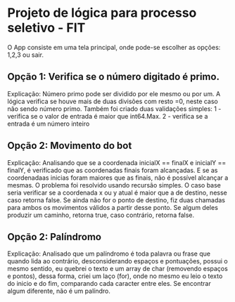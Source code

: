 # Projeto de lógica para processo seletivo - FIT

O App consiste em uma tela principal, onde pode-se escolher as opções: 1,2,3 ou sair.

## Opção 1: Verifica se o número digitado é primo.

Explicação: 
Número primo pode ser dividido por ele mesmo ou por um. A lógica verifica se houve mais de duas divisões com resto =0, neste caso não sendo número primo. 
Também foi criado duas validações simples:
1 - verifica se o valor de entrada é maior que int64.Max.
2 - verifica se a entrada é um número inteiro

## Opção 2: Movimento do bot

Explicação: 
Analisando que se a coordenada inicialX == finalX e inicialY == finalY, é verificado que as coordenadas finais foram alcançadas. E se as coordenadaas inicias foram maiores que as finais, não é possível alcançar a mesmas.
O problema foi resolvido usando recursão simples. O caso base seria verificar se a coordenada x ou y atual é maior que a de destino, nesse caso retorna false. Se ainda não for o ponto de destino, fiz duas chamadas para ambos os movimentos válidos a partir desse ponto. Se algum deles produzir um caminho, retorna true, caso contrário, retorna false.

## Opção 2: Palíndromo

Explicação: 
Analisado que um palíndromo é toda palavra ou frase que quando lida ao contrário, desconsiderando espaços e pontuações, possui o mesmo sentido, eu quebrei o texto e um array de char (removendo espaços e pontos), dessa forma, criei um laço (for), onde no mesmo eu leio o texto do inicio e do fim, comparando cada caracter entre eles. Se encontrar algum diferente, não é um palíndro.
